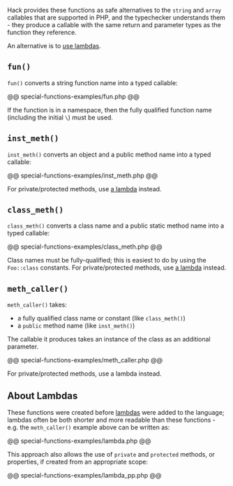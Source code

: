 Hack provides these functions as safe alternatives to the `string` and `array`
callables that are supported in PHP, and the typechecker understands them - they
produce a callable with the same return and parameter types as the function
they reference.

An alternative is to [use lambdas](#about_lambdas).

## `fun()`

`fun()` converts a string function name into a typed callable:

@@ special-functions-examples/fun.php @@

If the function is in a namespace, then the fully qualified function name
(including the initial `\`) must be used.

## `inst_meth()`

`inst_meth()` converts an object and a public method name into a typed
callable:

@@ special-functions-examples/inst_meth.php @@

For private/protected methods, use [a lambda](/hack/lambdas/introduction)
instead.

## `class_meth()`

`class_meth()` converts a class name and a public static method name into
a typed callable:

@@ special-functions-examples/class_meth.php @@

Class names must be fully-qualified; this is easiest to do by using the
`Foo::class` constants. For private/protected methods, use
[a lambda](/hack/lambdas/introduction) instead.

## `meth_caller()`

`meth_caller()` takes:

 - a fully qualified class name or constant (like `class_meth()`)
 - a `public` method name (like `inst_meth()`)

The callable it produces takes an instance of the class as an additional
parameter.

@@ special-functions-examples/meth_caller.php @@

For private/protected methods, use a lambda instead.

## About Lambdas

These functions were created before [lambdas](/hack/lambdas/introduction) were
added to the language; lambdas often be both shorter and more readable than
these functions - e.g. the `meth_caller()` example above can be written as:

@@ special-functions-examples/lambda.php @@

This approach also allows the use of `private` and `protected` methods, or
properties, if created from an appropriate scope:

@@ special-functions-examples/lambda_pp.php @@
